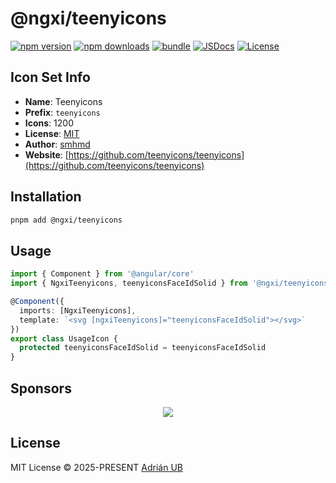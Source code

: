 # @ngxi/teenyicons

[![npm version][npm-version-src]][npm-version-href]
[![npm downloads][npm-downloads-src]][npm-downloads-href]
[![bundle][bundle-src]][bundle-href]
[![JSDocs][jsdocs-src]][jsdocs-href]
[![License][license-src]][license-href]

## Icon Set Info

- **Name**: Teenyicons
- **Prefix**: `teenyicons`
- **Icons**: 1200
- **License**: [MIT](https://github.com/teenyicons/teenyicons/blob/master/LICENSE)
- **Author**: [smhmd](https://github.com/teenyicons/teenyicons)
- **Website**: [https://github.com/teenyicons/teenyicons](https://github.com/teenyicons/teenyicons)

## Installation

```sh
pnpm add @ngxi/teenyicons
```

## Usage

```ts
import { Component } from '@angular/core'
import { NgxiTeenyicons, teenyiconsFaceIdSolid } from '@ngxi/teenyicons'

@Component({
  imports: [NgxiTeenyicons],
  template: `<svg [ngxiTeenyicons]="teenyiconsFaceIdSolid"></svg>`
})
export class UsageIcon {
  protected teenyiconsFaceIdSolid = teenyiconsFaceIdSolid
}
```

## Sponsors

<p align="center">
  <a href="https://cdn.jsdelivr.net/gh/adrian-ub/static/sponsors.svg">
    <img src='https://cdn.jsdelivr.net/gh/adrian-ub/static/sponsors.svg'/>
  </a>
</p>

## License

MIT License © 2025-PRESENT [Adrián UB](https://github.com/adrian-ub)

<!-- Badges -->

[npm-version-src]: https://img.shields.io/npm/v/@ngxi/teenyicons?style=flat&colorA=080f12&colorB=1fa669
[npm-version-href]: https://npmjs.com/package/@ngxi/teenyicons
[npm-downloads-src]: https://img.shields.io/npm/dm/@ngxi/teenyicons?style=flat&colorA=080f12&colorB=1fa669
[npm-downloads-href]: https://npmjs.com/package/@ngxi/teenyicons
[bundle-src]: https://img.shields.io/bundlephobia/minzip/@ngxi/teenyicons?style=flat&colorA=080f12&colorB=1fa669&label=minzip
[bundle-href]: https://bundlephobia.com/result?p=@ngxi/teenyicons
[license-src]: https://img.shields.io/npm/l/@ngxi/teenyicons?style=flat&colorA=080f12&colorB=1fa669
[license-href]: https://github.com/adrian-ub/ngxi/blob/main/LICENSE
[jsdocs-src]: https://img.shields.io/badge/jsdocs-reference-080f12?style=flat&colorA=080f12&colorB=1fa669
[jsdocs-href]: https://www.jsdocs.io/package/@ngxi/teenyicons
